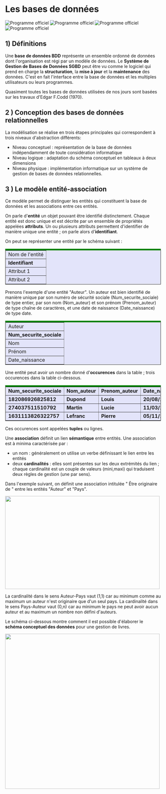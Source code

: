 # Les bases de données

![Programme officiel ](assets/bo1.png)
![Programme officiel ](assets/bo2.png)
![Programme officiel ](assets/bo3.png)
![Programme officiel ](assets/bo4.png)

## 1) Définitions

Une **base de données BDD** représente un ensemble ordonné de données dont l'organisation est régi par un modèle de données.
Le **Système de Gestion de Bases de Données SGBD** peut être vu comme le logiciel qui prend en charge la **structuration**, la **mise à jour** et la **maintenance** des données. C'est en fait l'interface entre la base de données et les multiples utilisateurs ou leurs programmes.

Quasiment toutes les bases de données utilisées de nos jours sont basées sur les travaux d'Edgar F.Codd (1970).

## 2 ) Conception des bases de données relationnelles

La modélisation se réalise en trois étapes principales qui correspondent à trois niveaux d'abstraction différents: 
- Niveau conceptuel : représentation de la base de données indépendamment de toute considération informatique
- Niveau logique : adaptation du schéma conceptuel en tableaux à deux dimensions
- Niveau physique : implémentation informatique sur un système de gestion de bases de données relationnelles.

## 3 ) Le modèle entité-association

Ce modèle permet de distinguer les entités qui constituent la base de données et les associations entre ces entités.

On parle d'**entité** un objet pouvant être identifié distinctement. Chaque entité est donc unique et est décrite par un ensemble de propriétés appelées **attributs**. Un ou plusieurs attributs permettent d'identifier de manière unique une entité ; on parle alors d'**identifiant**. 

On peut se représenter une entité par le schéma suivant : 

<table border="1" width="20%" style="border-collapse:collapse;border-top:5px solid green;" bgcolor=#E3E4FA>
<tr>
<td>Nom de l'entité</td>
</tr>
<tr>
<td><strong>Identifiant</strong></td>
</tr>
<tr>
<td>Attribut 1</td>
</tr>
<tr>
<td>Attribut 2</td>
</tr>
</table>

Prenons l'exemple d'une entité "Auteur". Un auteur est bien identifié de manière unique par son numéro de sécurité sociale (Num_securite_sociale) de type entier, par son nom (Nom_auteur) et son prénom (Prenom_auteur) de type chaîne de caractères, et une date de naissance (Date_naissance) de type date.

<table border="1" width="20%" style="border-collapse:collapse;border-top:5px solid green;" bgcolor=#E3E4FA>
<tr>
<td>Auteur</td>
</tr>
<tr>
<td><strong>Num_securite_sociale</strong></td>
</tr>
<tr>
<td>Nom</td>
</tr>
<tr>
<td>Prénom</td>
</tr>
<tr>
<td>Date_naissance</td>
</tr>
</table>

Une entité peut avoir un nombre donné d'**occurences** dans la table ; trois occurences dans la table ci-dessous.

<table border="1" width="20%" style="border-collapse:collapse;border-top:5px solid green;" bgcolor=#E3E4FA>
<tr>
<td><strong>Num_securite_sociale</strong></td>
<td><strong>Nom_auteur</strong></td>
<td><strong>Prenom_auteur</strong></td>
<td><strong>Date_naissance</strong></td>
</tr>
<tr>
<td><strong>182086926825812</strong></td>
<td><strong>Dupond</strong></td>
<td><strong>Louis</strong></td>
<td><strong>20/08/1982</strong></td>
</tr>
<tr>
<td><strong>274037511510792</strong></td>
<td><strong>Martin</strong></td>
<td><strong>Lucie</strong></td>
<td><strong>11/03/1974</strong></td>
</tr>
<tr>
<td><strong>1631113826322757</strong></td>
<td><strong>Lefranc</strong></td>
<td><strong>Pierre</strong></td>
<td><strong>05/11/1963</strong></td>
</tr>
</table>

Ces occurences sont appelées **tuples** ou lignes.

Une **association** définit un lien **sémantique** entre entités.
Une association est à minima caractérisée par :
- un nom : généralement on utilise un verbe définissant le lien entre les entités
- deux **cardinalités** : elles sont présentes sur les deux extrémités du lien ; chaque cardinalité est un couple de valeurs (mini,maxi) qui traduisent deux règles de gestion (une par sens).

Dans l'exemple suivant, on définit une association intitulée " Être originaire de " entre les entités "Auteur" et "Pays". 

 <img src="assets/Association_base.png" width="500" height="300"> 

La cardinalité dans le sens Auteur-Pays vaut (1,1) car au minimum comme au maximum un auteur n'est originaire que d'un seul pays.
La cardinalité dans le sens Pays-Auteur vaut (0,n) car au minimum le pays ne peut avoir aucun auteur et au maximum un nombre non défini d'auteurs.

Le schéma ci-dessous montre comment il est possible d'élaborer le **schéma conceptuel des données** pour une gestion de livres.

 <img src="assets/Association_gestion_livres.png" width="500" height="500"> 
